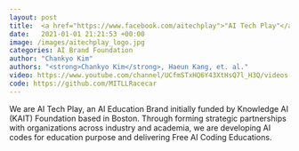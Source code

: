 ```yaml
---
layout: post
title:  <a href="https://www.facebook.com/aitechplay">"AI Tech Play"</a>
date:   2021-01-01 21:21:53 +00:00
image: /images/aitechplay_logo.jpg
categories: AI Brand Foundation
author: "Chankyo Kim"
authors: "<strong>Chankyo Kim</strong>, Haeun Kang, et. al."
video: https://www.youtube.com/channel/UCfmSTxHQ6Y43XtHsQ7l_H3Q/videos
code: https://github.com/MITLLRacecar
---
```


We are AI Tech Play, an AI Education Brand initially funded by Knowledge AI (KAIT) Foundation based in Boston. Through forming strategic partnerships with organizations across industry and academia, we are developing AI codes for education purpose and delivering Free AI Coding Educations.
